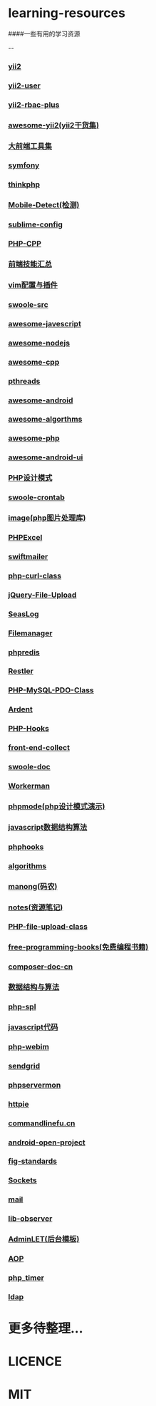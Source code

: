 # learning-resources

####一些有用的学习资源

--

### [yii2](https://github.com/yiisoft/yii2.git)

### [yii2-user](https://github.com/dektrium/yii2-user.git)

### [yii2-rbac-plus](https://github.com/johnitvn/yii2-rbac-plus.git)

### [awesome-yii2(yii2干货集)](https://github.com/forecho/awesome-yii2.git)

### [大前端工具集](https://github.com/nieweidong/fetool.git)

### [symfony](https://github.com/symfony)

### [thinkphp](https://github.com/liu21st/thinkphp.git)

### [Mobile-Detect(检测)](https://github.com/serbanghita/Mobile-Detect.git)

### [sublime-config](https://github.com/happypeter/sublime-config.git)

### [PHP-CPP](https://github.com/CopernicaMarketingSoftware/PHP-CPP.git)

### [前端技能汇总](https://github.com/JacksonTian/fks.git)

### [vim配置与插件](https://github.com/ma6174/vim.git)

### [swoole-src](https://github.com/swoole/swoole-src.git)

### [awesome-javescript](https://github.com/sorrycc/awesome-javascript.git)

### [awesome-nodejs](https://github.com/sindresorhus/awesome-nodejs.git)

### [awesome-cpp](https://github.com/fffaraz/awesome-cpp.git)

### [pthreads](https://github.com/krakjoe/pthreads.git)

### [awesome-android](https://github.com/snowdream/awesome-android.git)

### [awesome-algorthms](https://github.com/tayllan/awesome-algorithms.git)

### [awesome-php](https://github.com/ziadoz/awesome-php.git)

### [awesome-android-ui](https://github.com/wasabeef/awesome-android-ui.git)

### [PHP设计模式](https://github.com/domnikl/DesignPatternsPHP.git)

### [swoole-crontab](https://github.com/osgochina/swoole-crontab.git)

### [image(php图片处理库)](https://github.com/Intervention/image.git)

### [PHPExcel](https://github.com/PHPOffice/PHPExcel.git)

### [swiftmailer](https://github.com/swiftmailer/swiftmailer.git)

### [php-curl-class](https://github.com/php-curl-class/php-curl-class.git)

### [jQuery-File-Upload](https://github.com/blueimp/jQuery-File-Upload.git)

### [SeasLog](https://github.com/Neeke/SeasLog.git)

### [Filemanager](https://github.com/simogeo/Filemanager.git)

### [phpredis](https://github.com/phpredis/phpredis.git)

### [Restler](https://github.com/Luracast/Restler.git)

### [PHP-MySQL-PDO-Class](https://github.com/indieteq/PHP-MySQL-PDO-Database-Class.git)

### [Ardent](https://github.com/morrisonlevi/Ardent.git)

### [PHP-Hooks](https://github.com/bainternet/PHP-Hooks.git)

### [front-end-collect](https://github.com/hjzheng/front-end-collect.git)

### [swoole-doc](https://github.com/LinkedDestiny/swoole-doc.git)

### [Workerman](https://github.com/PHPNuts/Workerman.git)

### [phpmode(php设计模式演示)](https://github.com/refine1017/phpmode.git)

### [javascript数据结构算法](https://github.com/JsAaron/Data-Structures-And-Algorithms.git)

### [phphooks](https://github.com/ryanhs/hook.git)

### [algorithms](https://github.com/xtaci/algorithms.git)

### [manong(码农)](https://github.com/nemoTyrant/manong.git)

### [notes(资源笔记)](https://github.com/huanghua581/notes.git)

### [PHP-file-upload-class](https://github.com/aivis/PHP-file-upload-class.git)

### [free-programming-books(免费编程书籍)](https://github.com/justjavac/free-programming-books-zh_CN.git)

### [composer-doc-cn](https://github.com/5-say/composer-doc-cn.git)

### [数据结构与算法](https://github.com/wangkuiwu/datastructs_and_algorithm.git)

### [php-spl](https://github.com/cballou/PHP-SPL-Iterator-Interface-Examples.git)

### [javascript代码](https://github.com/arthinking/Javascript.git)

### [php-webim](https://github.com/matyhtf/php-webim.git)

### [sendgrid](https://github.com/sendgrid/sendgrid-php.git)

### [phpservermon](https://github.com/phpservermon/phpservermon.git)

### [httpie](https://github.com/jkbrzt/httpie.git)

### [commandlinefu.cn](https://github.com/tg123/commandlinefu.cn.git)

### [android-open-project](https://github.com/Trinea/android-open-project.git)

### [fig-standards](https://github.com/php-fig/fig-standards.git)

### [Sockets](https://github.com/navarr/Sockets.git)

### [mail](https://github.com/zetacomponents/Mail.git)

### [lib-observer](https://github.com/kherge-abandoned/lib-observer.git)

### [AdminLET(后台模板)](https://github.com/almasaeed2010/AdminLTE.git)

### [AOP](https://github.com/dongnan/microAOP.git)

### [php_timer](https://github.com/sebastianbergmann/php-timer.git)

### [ldap](https://github.com/ccottet/ldap.git)




# 更多待整理...

# LICENCE

# MIT
